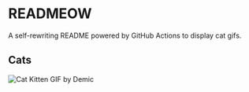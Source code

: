 # READMEOW

A self-rewriting README powered by GitHub Actions to display cat gifs.

## Cats

![Cat Kitten GIF by Demic](https://media3.giphy.com/media/3oriO0OEd9QIDdllqo/200.gif?cid=9acd02dakxevkgithk11922y2bq6brydhm3m9r8s7k75wh6k&ep=v1_gifs_search&rid=200.gif&ct=g)
